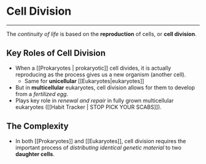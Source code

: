 # Cell Division
---
The *continuity of life* is based on the **reproduction** of cells, or **cell division**.
## Key Roles of Cell Division
- When a [[Prokaryotes | prokaryotic]] cell divides, it is actually reproducing as the process gives us a new organism (another cell).
	- Same for **unicellular** [[Eukaryotes|eukaryotes]]
- But in **multicellular** eukaryotes, cell division allows for them to develop from a *fertilized egg*.
- Plays key role in *renewal and repair* in fully grown multicellular eukaryotes ([[Habit Tracker | STOP PICK YOUR SCABS]]).
## The Complexity
- In both [[Prokaryotes]] and [[Eukaryotes]], cell division requires the important process of *distributing identical genetic material* to two **daughter cells**.